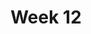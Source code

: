 ---
title: Week 12
days:
  - date: 2024-11-11
    events:
      "**No Lecture**{: .label .label-purple} **Veterans Day**":
    
  - date: 2024-11-13
    events:
      "**Lecture 30**{: .label .label-lec} [The Chi-square Test for Two-way Tables](https://ph142-ucb.github.io/fa24/src/lec/Lec30_Inference-two-way-tables.html) ":
        "Ch. 22"
      "**Lab 10**{: .label .label-lab} [Chi-Squared Testing](https://publichealth.datahub.berkeley.edu/hub/user-redirect/git-pull?repo=https%3A%2F%2Fgithub.com%2Fph142-ucb%2Fph142-fa24&urlpath=rstudio%2F&branch=main) (Due Nov 15th)":
      "**Homework 10**{: .label .label-hw} [(On Datahub)](https://publichealth.datahub.berkeley.edu/hub/user-redirect/git-pull?repo=https%3A%2F%2Fgithub.com%2Fph142-ucb%2Fph142-fa24&urlpath=rstudio%2F&branch=main)": 
      
  - date: 2024-11-15
    events:
      "**Lecture 31**{: .label .label-lec} Permutation Tests ":
      "**Quiz 9**{: .label .label-quiz} Due 11:59pm [on Gradescope](https://www.gradescope.com/courses/833518)":
---